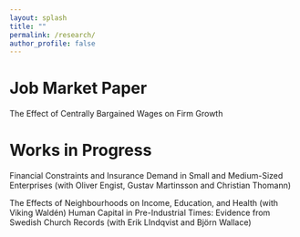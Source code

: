 ```yaml
---
layout: splash
title: ""
permalink: /research/
author_profile: false
---
```


# Job Market Paper
The Effect of Centrally Bargained Wages on Firm Growth

# Works in Progress
Financial Constraints and Insurance Demand in Small and Medium-Sized Enterprises (with Oliver Engist, Gustav Martinsson and Christian Thomann)

The Effects of Neighbourhoods on Income, Education, and Health (with Viking Waldén)
Human Capital in Pre-Industrial Times: Evidence from Swedish Church Records (with Erik LIndqvist and Björn Wallace)

